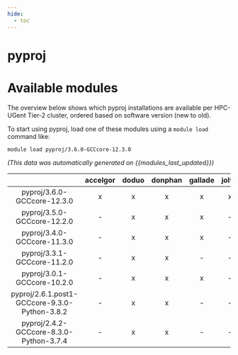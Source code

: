 ```yaml
---
hide:
  - toc
---
```


pyproj
======

# Available modules


The overview below shows which pyproj installations are available per HPC-UGent Tier-2 cluster, ordered based on software version (new to old).

To start using pyproj, load one of these modules using a `module load` command like:

```shell
module load pyproj/3.6.0-GCCcore-12.3.0
```

*(This data was automatically generated on {{modules_last_updated}})*  

| |accelgor|doduo|donphan|gallade|joltik|shinx|skitty|
| :---: | :---: | :---: | :---: | :---: | :---: | :---: | :---: |
|pyproj/3.6.0-GCCcore-12.3.0|x|x|x|x|x|x|x|
|pyproj/3.5.0-GCCcore-12.2.0|-|x|x|x|-|-|-|
|pyproj/3.4.0-GCCcore-11.3.0|-|x|x|x|-|-|-|
|pyproj/3.3.1-GCCcore-11.2.0|-|x|x|-|-|-|-|
|pyproj/3.0.1-GCCcore-10.2.0|-|x|x|x|-|-|-|
|pyproj/2.6.1.post1-GCCcore-9.3.0-Python-3.8.2|-|x|x|-|-|-|-|
|pyproj/2.4.2-GCCcore-8.3.0-Python-3.7.4|-|x|x|-|-|-|-|
